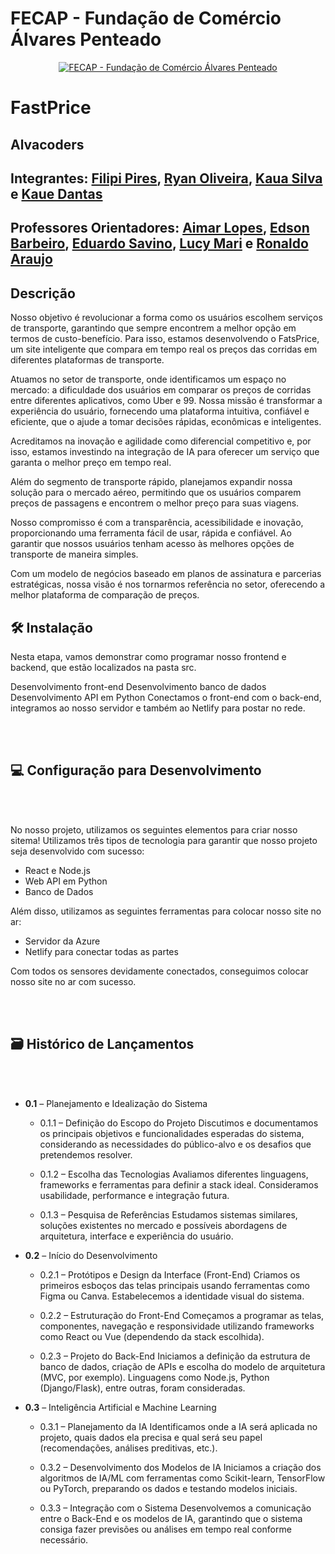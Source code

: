 # FECAP - Fundação de Comércio Álvares Penteado

<p align="center">
<a href= "https://www.fecap.br/"><img src="https://encrypted-tbn0.gstatic.com/images?q=tbn:ANd9GcRhZPrRa89Kma0ZZogxm0pi-tCn_TLKeHGVxywp-LXAFGR3B1DPouAJYHgKZGV0XTEf4AE&usqp=CAU" alt="FECAP - Fundação de Comércio Álvares Penteado" border="0"></a>
</p>

# FastPrice

## Alvacoders

## Integrantes: <a href="">Filipi Pires</a>, <a href="">Ryan Oliveira</a>, <a href="">Kaua Silva</a> e <a href="">Kaue Dantas</a>

## Professores Orientadores:  <a href="">Aimar Lopes</a>, <a href="">Edson Barbeiro</a>, <a href="">Eduardo Savino</a>, <a href="">Lucy Mari</a> e <a href="">Ronaldo Araujo</a>

## Descrição

Nosso objetivo é revolucionar a forma como os usuários escolhem serviços de 
transporte, garantindo que sempre encontrem a melhor opção em termos de 
custo-benefício. Para isso, estamos desenvolvendo o FatsPrice, um site 
inteligente que compara em tempo real os preços das corridas em diferentes 
plataformas de transporte.   

Atuamos no setor de transporte, onde identificamos um espaço no mercado: a 
dificuldade dos usuários em comparar os preços de corridas entre diferentes 
aplicativos, como Uber e 99. Nossa missão é transformar a experiência do 
usuário, fornecendo uma plataforma intuitiva, confiável e eficiente, que o ajude 
a tomar decisões rápidas, econômicas e inteligentes.  

Acreditamos na inovação e agilidade como diferencial competitivo e, por isso, 
estamos investindo na integração de IA para oferecer um serviço que garanta o 
melhor preço em tempo real.  

Além do segmento de transporte rápido, planejamos expandir nossa solução 
para o mercado aéreo, permitindo que os usuários comparem preços de 
passagens e encontrem o melhor preço para suas viagens.  

Nosso compromisso é com a transparência, acessibilidade e inovação, 
proporcionando uma ferramenta fácil de usar, rápida e confiável. Ao garantir 
que nossos usuários tenham acesso às melhores opções de transporte de 
maneira simples.  

Com um modelo de negócios baseado em planos de assinatura e parcerias 
estratégicas, nossa visão é nos tornarmos referência no setor, oferecendo a 
melhor plataforma de comparação de preços.



## 🛠 Instalação

Nesta etapa, vamos demonstrar como programar nosso frontend e backend, que estão localizados na pasta src.

Desenvolvimento front-end 
Desenvolvimento banco de dados 
Desenvolvimento  API em Python
Conectamos o front-end com o back-end, integramos ao nosso servidor e também ao Netlify para postar no rede.

<br><br>
## 💻 Configuração para Desenvolvimento
<br><br>
<p align="center">
<!-- <img src="imagens/PROJETO.jpeg" alt="NOME DO JOGO" border="0"> -->
  
No nosso projeto, utilizamos os seguintes elementos para criar nosso sitema!
Utilizamos três tipos de tecnologia para garantir que nosso projeto seja desenvolvido com sucesso:

- React e Node.js
- Web API em Python
- Banco de Dados 

Além disso, utilizamos as seguintes ferramentas para colocar nosso site no ar:

- Servidor da Azure
- Netlify para conectar todas as partes

Com todos os sensores devidamente conectados, conseguimos colocar nosso site no ar com sucesso.
</p>

<br><br>
## 🗃 Histórico de Lançamentos
<br><br>
- **0.1** – Planejamento e Idealização do Sistema
  - 0.1.1 – Definição do Escopo do Projeto
Discutimos e documentamos os principais objetivos e funcionalidades esperadas do sistema, considerando as necessidades do público-alvo e os desafios que pretendemos resolver.

  - 0.1.2 – Escolha das Tecnologias
Avaliamos diferentes linguagens, frameworks e ferramentas para definir a stack ideal. Consideramos usabilidade, performance e integração futura.

  - 0.1.3 – Pesquisa de Referências
Estudamos sistemas similares, soluções existentes no mercado e possíveis abordagens de arquitetura, interface e experiência do usuário.

- **0.2** – Início do Desenvolvimento
  - 0.2.1 – Protótipos e Design da Interface (Front-End)
Criamos os primeiros esboços das telas principais usando ferramentas como Figma ou Canva. Estabelecemos a identidade visual do sistema.

  - 0.2.2 – Estruturação do Front-End
Começamos a programar as telas, componentes, navegação e responsividade utilizando frameworks como React ou Vue (dependendo da stack escolhida).

  - 0.2.3 – Projeto do Back-End
Iniciamos a definição da estrutura de banco de dados, criação de APIs e escolha do modelo de arquitetura (MVC, por exemplo). Linguagens como Node.js, Python (Django/Flask), entre outras, foram consideradas.

- **0.3** – Inteligência Artificial e Machine Learning
  - 0.3.1 – Planejamento da IA
Identificamos onde a IA será aplicada no projeto, quais dados ela precisa e qual será seu papel (recomendações, análises preditivas, etc.).

  - 0.3.2 – Desenvolvimento dos Modelos de IA
Iniciamos a criação dos algoritmos de IA/ML com ferramentas como Scikit-learn, TensorFlow ou PyTorch, preparando os dados e testando modelos iniciais.

  - 0.3.3 – Integração com o Sistema
Desenvolvemos a comunicação entre o Back-End e os modelos de IA, garantindo que o sistema consiga fazer previsões ou análises em tempo real conforme necessário.

